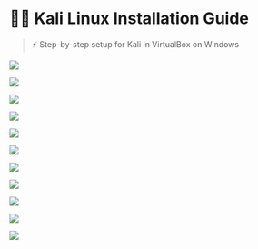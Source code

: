 

# 🐱‍💻 Kali Linux Installation Guide

> ⚡ Step-by-step setup for Kali in VirtualBox on Windows


![](images_kali/1.click_new.png)

![](images_kali/2.create_machine.png)

![](images_kali/3.specify_ram&processor.png)

![](images_kali/4.specify_hard_disk_size.png)

![](images_kali/5.machine_created.png)

![](images_kali/6.click_settings.png)

![](images_kali/7.select_kali.vdi_file.png)

![](images_kali/8.select_downloaded_file.png)

![](images_kali/9.default_login.png)

![](images_kali/10.update_upgrade&autoremove.jpg)

![](images_kali/11.updating_kali.jpg)